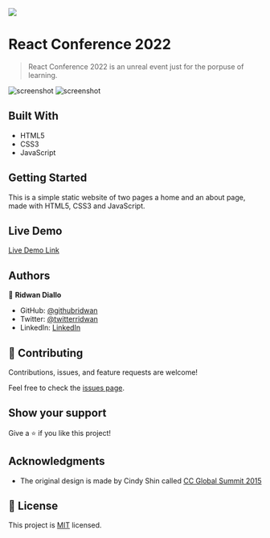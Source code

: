 ![](https://img.shields.io/badge/Microverse-blueviolet)

# React Conference 2022

> React Conference 2022 is an unreal event just for the porpuse of learning.

![screenshot](Conference-page\images\screen-desk.PNG)
![screenshot](Conference-page\images\screen-mob.PNG)

## Built With

- HTML5
- CSS3
- JavaScript

## Getting Started

This is a simple static website of two pages a home and an about page, made with HTML5, CSS3 and JavaScript.

## Live Demo

[Live Demo Link](https://ridwanediallo.github.io/Conference-page/)

## Authors

👤 **Ridwan Diallo**

- GitHub: [@githubridwan](https://github.com/ridwanediallo)
- Twitter: [@twitterridwan](https://twitter.com/RidwaneD)
- LinkedIn: [LinkedIn](https://www.linkedin.com/in/ridwan-diallo-9a1634193)

## 🤝 Contributing

Contributions, issues, and feature requests are welcome!

Feel free to check the [issues page](../../issues/).

## Show your support

Give a ⭐️ if you like this project!

## Acknowledgments

- The original design is made by Cindy Shin called [CC Global Summit 2015](https://www.behance.net/gallery/29845175/CC-Global-Summit-2015)

## 📝 License

This project is [MIT](./MIT.md) licensed.
